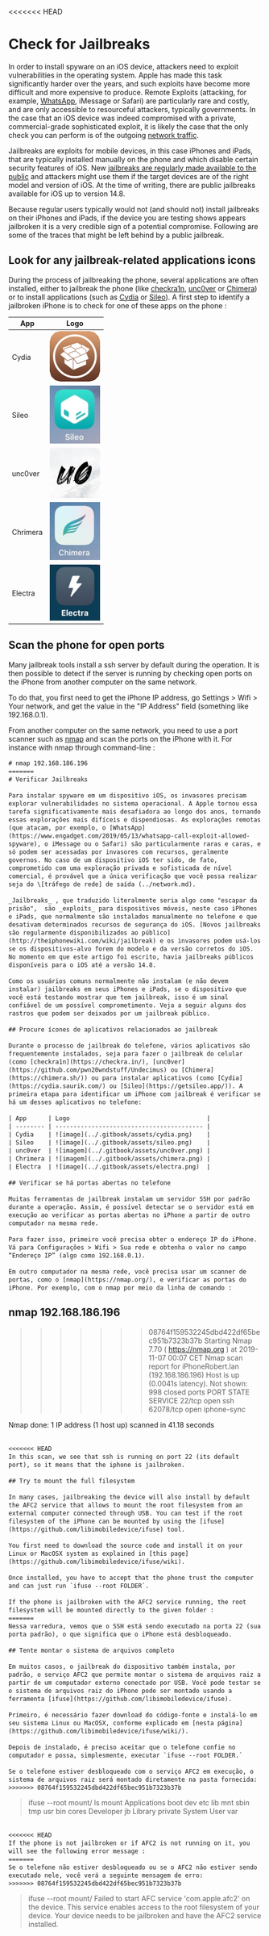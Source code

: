 <<<<<<< HEAD
# Check for Jailbreaks

In order to install spyware on an iOS device, attackers need to exploit vulnerabilities in the operating system. Apple has made this task significantly harder over the years, and such exploits have become more difficult and more expensive to produce. Remote Exploits (attacking, for example, [WhatsApp](https://www.engadget.com/2019/05/13/whatsapp-call-exploit-allowed-spyware), iMessage or Safari) are particularly rare and costly, and are only accessible to resourceful attackers, typically governments. In the case that an iOS device was indeed compromised with a private, commercial-grade sophisticated exploit, it is likely the case that the only check you can perform is of the outgoing [network traffic](../network.md).

Jailbreaks are exploits for mobile devices, in this case iPhones and iPads, that are typically installed manually on the phone and which disable certain security features of iOS. New [jailbreaks are regularly made available to the public](http://theiphonewiki.com/wiki/jailbreak) and attackers might use them if the target devices are of the right model and version of iOS. At the time of writing, there are public jailbreaks available for iOS up to version 14.8.

Because regular users typically would not (and should not) install jailbreaks on their iPhones and iPads, if the device you are testing shows appears jailbroken it is a very credible sign of a potential compromise. Following are some of the traces that might be left behind by a public jailbreak.

## Look for any jailbreak-related applications icons

During the process of jailbreaking the phone, several applications are often installed, either to jailbreak the phone (like [checkra1n](https://checkra.in/), [unc0ver](https://github.com/pwn20wndstuff/Undecimus) or [Chimera](https://chimera.sh/)) or to install applications (such as [Cydia](https://cydia.saurik.com/) or [Sileo](https://getsileo.app/)). A first step to identify a jailbroken iPhone is to check for one of these apps on the phone :

| App      | Logo                         |
| -------- | ---------------------------- |
| Cydia    | ![image](../img/cydia.png)   |
| Sileo    | ![image](../img/sileo.png)   |
| unc0ver  | ![image](../img/unc0ver.png) |
| Chrimera | ![image](../img/chimera.png) |
| Electra  | ![image](../img/electra.png) |

## Scan the phone for open ports

Many jailbreak tools install a ssh server by default during the operation. It is then possible to detect if the server is running by checking open ports on the iPhone from another computer on the same network.

To do that, you first need to get the iPhone IP address, go Settings > Wifi > Your network, and get the value in the "IP Address" field (something like 192.168.0.1).

From another computer on the same network, you need to use a port scanner such as [nmap](https://nmap.org/) and scan the ports on the iPhone with it. For instance with nmap through command-line :

```
# nmap 192.168.186.196
=======
# Verificar Jailbreaks

Para instalar spyware em um dispositivo iOS, os invasores precisam explorar vulnerabilidades no sistema operacional. A Apple tornou essa tarefa significativamente mais desafiadora ao longo dos anos, tornando essas explorações mais difíceis e dispendiosas. As explorações remotas (que atacam, por exemplo, o [WhatsApp](https://www.engadget.com/2019/05/13/whatsapp-call-exploit-allowed-spyware), o iMessage ou o Safari) são particularmente raras e caras, e só podem ser acessadas por invasores com recursos, geralmente governos. No caso de um dispositivo iOS ter sido, de fato, comprometido com uma exploração privada e sofisticada de nível comercial, é provável que a única verificação que você possa realizar seja do \[tráfego de rede] de saída (../network.md).

_Jailbreaks_ , que traduzido literalmente seria algo como "escapar da prisão",  são _exploits_ para dispositivos móveis, neste caso iPhones e iPads, que normalmente são instalados manualmente no telefone e que desativam determinados recursos de segurança do iOS. [Novos jailbreaks são regularmente disponibilizados ao público](http://theiphonewiki.com/wiki/jailbreak) e os invasores podem usá-los se os dispositivos-alvo forem do modelo e da versão corretos do iOS. No momento em que este artigo foi escrito, havia jailbreaks públicos disponíveis para o iOS até a versão 14.8.

Como os usuários comuns normalmente não instalam (e não devem instalar) jailbreaks em seus iPhones e iPads, se o dispositivo que você está testando mostrar que tem jailbreak, isso é um sinal confiável de um possível comprometimento. Veja a seguir alguns dos rastros que podem ser deixados por um jailbreak público.

## Procure ícones de aplicativos relacionados ao jailbreak

Durante o processo de jailbreak do telefone, vários aplicativos são frequentemente instalados, seja para fazer o jailbreak do celular (como [checkra1n](https://checkra.in/), [unc0ver](https://github.com/pwn20wndstuff/Undecimus) ou [Chimera](https://chimera.sh/)) ou para instalar aplicativos (como [Cydia](https://cydia.saurik.com/) ou [Sileo](https://getsileo.app/)). A primeira etapa para identificar um iPhone com jailbreak é verificar se há um desses aplicativos no telefone:

| App      | Logo                                      |
| -------- | ----------------------------------------- |
| Cydia    | ![image](../.gitbook/assets/cydia.png)    |
| Sileo    | ![image](../.gitbook/assets/sileo.png)    |
| unc0ver  | ![imagem](../.gitbook/assets/unc0ver.png) |
| Chrimera | ![imagem](../.gitbook/assets/chimera.png) |
| Electra  | ![image](../.gitbook/assets/electra.png)  |

## Verificar se há portas abertas no telefone

Muitas ferramentas de jailbreak instalam um servidor SSH por padrão durante a operação. Assim, é possível detectar se o servidor está em execução ao verificar as portas abertas no iPhone a partir de outro computador na mesma rede.

Para fazer isso, primeiro você precisa obter o endereço IP do iPhone. Vá para Configurações > Wifi > Sua rede e obtenha o valor no campo “Endereço IP” (algo como 192.168.0.1).

Em outro computador na mesma rede, você precisa usar um scanner de portas, como o [nmap](https://nmap.org/), e verificar as portas do iPhone. Por exemplo, com o nmap por meio da linha de comando :

```
## nmap 192.168.186.196
>>>>>>> 08764f159532245dbd422df65bec951b7323b37b
Starting Nmap 7.70 ( https://nmap.org ) at 2019-11-07 00:07 CET
Nmap scan report for iPhoneRobert.lan (192.168.186.196)
Host is up (0.0041s latency).
Not shown: 998 closed ports
PORT      STATE SERVICE
22/tcp    open  ssh
62078/tcp open  iphone-sync

Nmap done: 1 IP address (1 host up) scanned in 41.18 seconds
```

<<<<<<< HEAD
In this scan, we see that ssh is running on port 22 (its default port), so it means that the iphone is jailbroken.

## Try to mount the full filesystem

In many cases, jailbreaking the device will also install by default the AFC2 service that allows to mount the root filesystem from an external computer connected through USB. You can test if the root filesystem of the iPhone can be mounted by using the [ifuse](https://github.com/libimobiledevice/ifuse) tool.

You first need to download the source code and install it on your Linux or MacOSX system as explained in [this page](https://github.com/libimobiledevice/ifuse/wiki).

Once installed, you have to accept that the phone trust the computer and can just run `ifuse --root FOLDER`.

If the phone is jailbroken with the AFC2 service running, the root filesystem will be mounted directly to the given folder :
=======
Nessa varredura, vemos que o SSH está sendo executado na porta 22 (sua porta padrão), o que significa que o iPhone está desbloqueado.

## Tente montar o sistema de arquivos completo

Em muitos casos, o jailbreak do dispositivo também instala, por padrão, o serviço AFC2 que permite montar o sistema de arquivos raiz a partir de um computador externo conectado por USB. Você pode testar se o sistema de arquivos raiz do iPhone pode ser montado usando a ferramenta [ifuse](https://github.com/libimobiledevice/ifuse).

Primeiro, é necessário fazer download do código-fonte e instalá-lo em seu sistema Linux ou MacOSX, conforme explicado em [nesta página](https://github.com/libimobiledevice/ifuse/wiki/).

Depois de instalado, é preciso aceitar que o telefone confie no computador e possa, simplesmente, executar `ifuse --root FOLDER.`

Se o telefone estiver desbloqueado com o serviço AFC2 em execução, o sistema de arquivos raiz será montado diretamente na pasta fornecida:
>>>>>>> 08764f159532245dbd422df65bec951b7323b37b

```
> ifuse --root mount/
> ls mount
Applications  boot   dev        etc  lib      mnt      sbin    tmp   usr
bin           cores  Developer  jb   Library  private  System  User  var
```

<<<<<<< HEAD
If the phone is not jailbroken or if AFC2 is not running on it, you will see the following error message :
=======
Se o telefone não estiver desbloqueado ou se o AFC2 não estiver sendo executado nele, você verá a seguinte mensagem de erro:
>>>>>>> 08764f159532245dbd422df65bec951b7323b37b

```
> ifuse --root mount/
Failed to start AFC service 'com.apple.afc2' on the device.
This service enables access to the root filesystem of your device.
Your device needs to be jailbroken and have the AFC2 service installed.
```
